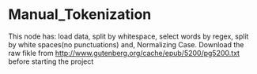 # Manual_Tokenization
This node has:
load data,
split by whitespace,
select words by regex,
split by white spaces(no punctuations) and,
Normalizing Case. 
Download the raw fikle from http://www.gutenberg.org/cache/epub/5200/pg5200.txt before starting the project
